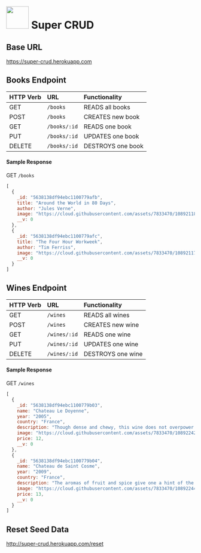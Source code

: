 # <img src="https://cloud.githubusercontent.com/assets/7833470/10899314/63829980-8188-11e5-8cdd-4ded5bcb6e36.png" height="60"> Super CRUD

## Base URL

<a href="https://super-crud.herokuapp.com" target="_blank">https://super-crud.herokuapp.com</a>

## Books Endpoint

| HTTP Verb | URL | Functionality |
| :--- | :--- | :--- |
| GET | `/books` | READS all books |
| POST | `/books` | CREATES new book |
| GET | `/books/:id` | READS one book |
| PUT | `/books/:id` | UPDATES one book |
| DELETE | `/books/:id` | DESTROYS one book |

#### Sample Response

GET `/books`

```js
[
  {
    _id: "5638138df94ebc1100779afb",
    title: "Around the World in 80 Days",
    author: "Jules Verne",
    image: "https://cloud.githubusercontent.com/assets/7833470/10892118/865bee3e-8156-11e5-9634-cd7bcd3d6d4f.jpg",
    __v: 0
  },
  {
    _id: "5638138df94ebc1100779afc",
    title: "The Four Hour Workweek",
    author: "Tim Ferriss",
    image: "https://cloud.githubusercontent.com/assets/7833470/10892117/865b465a-8156-11e5-834b-9c4172d4b0fe.jpg",
    __v: 0
  }
]
```

## Wines Endpoint

| HTTP Verb | URL | Functionality |
| :--- | :--- | :--- |
| GET | `/wines` | READS all wines |
| POST | `/wines` | CREATES new wine |
| GET | `/wines/:id` | READS one wine |
| PUT | `/wines/:id` | UPDATES one wine |
| DELETE | `/wines/:id` | DESTROYS one wine |

#### Sample Response

GET `/wines`

```js
[
  {
    _id: "5638138df94ebc1100779b03",
    name: "Chateau Le Doyenne",
    year: "2005",
    country: "France",
    description: "Though dense and chewy, this wine does not overpower with its finely balanced depth and structure. It is a truly luxurious experience for the senses.",
    image: "https://cloud.githubusercontent.com/assets/7833470/10892242/288a66cc-8157-11e5-8080-94b5847539e2.jpg",
    price: 12,
    __v: 0
  },
  {
    _id: "5638138df94ebc1100779b04",
    name: "Chateau de Saint Cosme",
    year: "2009",
    country: "France",
    description: "The aromas of fruit and spice give one a hint of the light drinkability of this lovely wine, which makes an excellent complement to fish dishes.",
    image: "https://cloud.githubusercontent.com/assets/7833470/10892244/288afc2c-8157-11e5-8ae6-5a9e1c5ce6ac.jpg",
    price: 13,
    __v: 0
  }
]
```

## Reset Seed Data

<a href="http://super-crud.herokuapp.com/reset" target="_blank">http://super-crud.herokuapp.com/reset</a>
